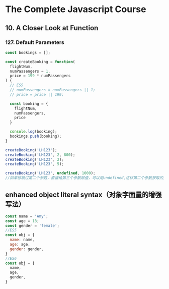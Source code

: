 # The Complete Javascript Course

## 10. A Closer Look at Function
### 127. Default Parameters
```javascript
const bookings = [];

const createBooking = function(
  flightNum,
  numPassengers = 1, 
  price = 199 * numPassengers
) {
  // ES5
  // numPassengers = numPassengers || 1;
  // price = price || 199;

  const booking = {
    flightNum,
    numPassengers,
    price
  }

  console.log(booking);
  bookings.push(booking);
}

createBooking('LH123');
createBooking('LH123', 2, 800);
createBooking('LH123', 2);
createBooking('LH123', 5);

createBooking('LH123', undefined, 1000);
//如果想跳过第二个参数，直接给第三个参数赋值，可以用undefined,这样第二个参数获取的是默认值
```

## enhanced object literal syntax（对象字面量的增强写法）
```javascript
const name = 'Amy';
const age = 18;
const gender = 'female';
//ES5
const obj = {
  name: name,
  age: age,
  gender: gender,
}
//ES6
const obj = {
  name,
  age,
  gender,
}
```

